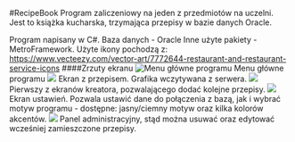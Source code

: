 #RecipeBook
Program zaliczeniowy na jeden z przedmiotów na uczelni. Jest to książka kucharska, trzymająca przepisy w bazie danych Oracle.

Program napisany w C#.
Baza danych - Oracle
Inne użyte pakiety - MetroFramework.
Użyte ikony pochodzą z: https://www.vecteezy.com/vector-art/7772644-restaurant-and-restaurant-service-icons
 ####Zrzuty ekranu
 ![Menu główne programu](https://pikaknight1.files.wordpress.com/2022/06/1.jpg "Menu główne programu")
 Menu główne programu
 ![](https://pikaknight1.files.wordpress.com/2022/06/2.jpg)
 Ekran z przepisem. Grafika wczytywana z serwera.
 ![](https://pikaknight1.files.wordpress.com/2022/06/3.jpg)
 Pierwszy z ekranów kreatora, pozwalającego dodać kolejne przepisy. 
 ![](https://pikaknight1.files.wordpress.com/2022/06/4.jpg)
 Ekran ustawień. Pozwala ustawić dane do połączenia z bazą, jak i wybrać motyw programu - dostępne: jasny/ciemny motyw oraz kilka kolorów akcentów.
 ![](https://pikaknight1.files.wordpress.com/2022/06/5.jpg)
 Panel administracyjny, stąd można usuwać oraz edytować wcześniej zamieszczone przepisy. 

